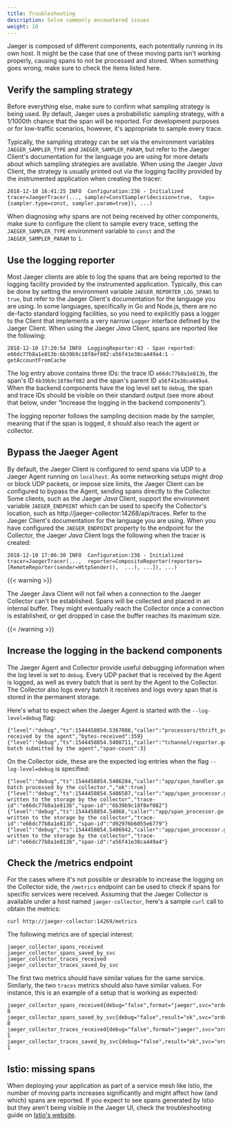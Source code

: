 ```yaml
---
title: Troubleshooting
description: Solve commonly encountered issues
weight: 10
---
```


Jaeger is composed of different components, each potentially running in its own host. It might be the case that one of these moving parts isn't working properly, causing spans to not be processed and stored. When something goes wrong, make sure to check the items listed here.

## Verify the sampling strategy

Before everything else, make sure to confirm what sampling strategy is being used. By default, Jaeger uses a probabilistic sampling strategy, with a 1/1000th chance that the span will be reported. For development purposes or for low-traffic scenarios, however, it's appropriate to sample every trace.

Typically, the sampling strategy can be set via the environment variables `JAEGER_SAMPLER_TYPE` and `JAEGER_SAMPLER_PARAM`, but refer to the Jaeger Client's documentation for the language you are using for more details about which sampling strategies are available. When using the Jaeger _Java_ Client, the strategy is usually printed out via the logging facility provided by the instrumented application when creating the tracer:

    2018-12-10 16:41:25 INFO  Configuration:236 - Initialized  tracer=JaegerTracer(..., sampler=ConstSampler(decision=true,  tags={sampler.type=const, sampler.param=true}), ...)

When diagnosing why spans are not being received by other components, make sure to configure the client to sample every trace, setting the `JAEGER_SAMPLER_TYPE` environment variable to `const` and the `JAEGER_SAMPLER_PARAM` to `1`.

## Use the logging reporter

Most Jaeger clients are able to log the spans that are being reported to the logging facility provided by the instrumented application. Typically, this can be done by setting the environment variable `JAEGER_REPORTER_LOG_SPANS` to `true`, but refer to the Jaeger Client's documentation for the language you are using. In some languages, specifically in Go and Node.js, there are no de-facto standard logging facilities, so you need to explicitly pass a logger to the Client that implements a very narrow `Logger` interface defined by the Jaeger Client. When using the Jaeger _Java_ Client, spans are reported like the following:

    2018-12-10 17:20:54 INFO  LoggingReporter:43 - Span reported:  e66dc77b8a1e813b:6b39b9c18f8ef082:a56f41e38ca449a4:1 -  getAccountFromCache

The log entry above contains three IDs: the trace ID `e66dc77b8a1e813b`, the span's ID `6b39b9c18f8ef082` and the span's parent ID `a56f41e38ca449a4`. When the backend components have the log level set to `debug`, the span and trace IDs should be visible on their standard output (see more about that below, under “Increase the logging in the backend components”).

The logging reporter follows the sampling decision made by the sampler, meaning that if the span is logged, it should also reach the agent or collector.

## Bypass the Jaeger Agent

By default, the Jaeger Client is configured to send spans via UDP to a Jaeger Agent running on `localhost`. As some networking setups might drop or block UDP packets, or impose size limits, the Jaeger Client can be configured to bypass the Agent, sending spans directly to the Collector. Some clients, such as the Jaeger _Java_ Client, support the environment variable `JAEGER_ENDPOINT` which can be used to specify the Collector's location, such as http://jaeger-collector:14268/api/traces. Refer to the Jaeger Client's documentation for the language you are using. When you have configured the `JAEGER_ENDPOINT` property to the endpoint for the Collector, the Jaeger _Java_ Client logs the following when the tracer is created:

    2018-12-10 17:06:30 INFO  Configuration:236 - Initialized  tracer=JaegerTracer(...,  reporter=CompositeReporter(reporters=[RemoteReporter(sender=HttpSender(),  ...), ...]), ...)

{{< warning >}}

The Jaeger Java Client will not fail when a connection to the Jaeger Collector can't be established. Spans will be collected and placed in an internal buffer. They might eventually reach the Collector once a connection is established, or get dropped in case the buffer reaches its maximum size.

{{< /warning >}}


## Increase the logging in the backend components

The Jaeger Agent and Collector provide useful debugging information when the log level is set to `debug`. Every UDP packet that is received by the Agent is logged, as well as every batch that is sent by the Agent to the Collector. The Collector also logs every batch it receives and logs every span that is stored in the permanent storage.

Here's what to expect when the Jaeger Agent is started with the `--log-level=debug` flag:

    {"level":"debug","ts":1544458854.5367086,"caller":"processors/thrift_processor.go:113","msg":"Span(s) received by the agent","bytes-received":359}
    {"level":"debug","ts":1544458854.5408711,"caller":"tchannel/reporter.go:133","msg":"Span batch submitted by the agent","span-count":3}

On the Collector side, these are the expected log entries when the flag `--log-level=debug` is specified:

    {"level":"debug","ts":1544458854.5406284,"caller":"app/span_handler.go:90","msg":"Span batch processed by the collector.","ok":true}
    {"level":"debug","ts":1544458854.5406587,"caller":"app/span_processor.go:105","msg":"Span written to the storage by the collector","trace-id":"e66dc77b8a1e813b","span-id":"6b39b9c18f8ef082"}
    {"level":"debug","ts":1544458854.54068,"caller":"app/span_processor.go:105","msg":"Span written to the storage by the collector","trace-id":"e66dc77b8a1e813b","span-id":"d92976b6055e6779"}
    {"level":"debug","ts":1544458854.5406942,"caller":"app/span_processor.go:105","msg":"Span written to the storage by the collector","trace-id":"e66dc77b8a1e813b","span-id":"a56f41e38ca449a4"}

## Check the /metrics endpoint

For the cases where it's not possible or desirable to increase the logging on the Collector side, the `/metrics` endpoint can be used to check if spans for specific services were received. Assuming that the Jaeger Collector is available under a host named `jaeger-collector`, here's a sample `curl` call to obtain the metrics:

    curl http://jaeger-collector:14269/metrics

The following metrics are of special interest:

    jaeger_collector_spans_received
    jaeger_collector_spans_saved_by_svc
    jaeger_collector_traces_received
    jaeger_collector_traces_saved_by_svc

The first two metrics should have similar values for the same service. Similarly, the two `traces` metrics should also have similar values. For instance, this is an example of a setup that is working as expected:

    jaeger_collector_spans_received{debug="false",format="jaeger",svc="order"} 8
    jaeger_collector_spans_saved_by_svc{debug="false",result="ok",svc="order"} 8
    jaeger_collector_traces_received{debug="false",format="jaeger",svc="order"} 1
    jaeger_collector_traces_saved_by_svc{debug="false",result="ok",svc="order"} 1

## Istio: missing spans

When deploying your application as part of a service mesh like Istio, the number of moving parts increases significantly and might affect how (and which) spans are reported. If you expect to see spans generated by Istio but they aren't being visible in the Jaeger UI, check the troubleshooting guide on [Istio's website](https://istio.io/faq/distributed-tracing/#no-tracing).